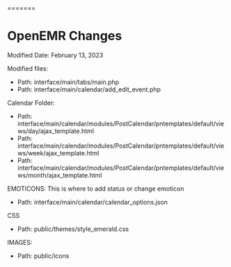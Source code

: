 =======
# OpenEMR Changes

Modified Date: February 13, 2023

Modified files:

* Path:  interface/main/tabs/main.php
* Path:  interface/main/calendar/add_edit_event.php

Calendar Folder:
* Path: interface/main/calendar/modules/PostCalendar/pntemplates/default/views/day/ajax_template.html
* Path: interface/main/calendar/modules/PostCalendar/pntemplates/default/views/week/ajax_template.html
* Path: interface/main/calendar/modules/PostCalendar/pntemplates/default/views/month/ajax_template.html

EMOTICONS:
This is where to add status or change emoticon
* Path: interface/main/calendar/calendar_options.json


CSS
* Path: public/themes/style_emerald.css

IMAGES:
* Path:  public/icons